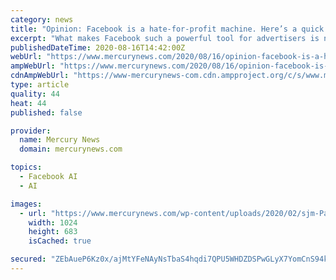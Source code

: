 ```yaml
---
category: news
title: "Opinion: Facebook is a hate-for-profit machine. Here’s a quick fix"
excerpt: "What makes Facebook such a powerful tool for advertisers is not just audience size but the unprecedented precision of its targeting, which is fueled by mass-surveillance and data mining. Every time we interact with things on Facebook,"
publishedDateTime: 2020-08-16T14:42:00Z
webUrl: "https://www.mercurynews.com/2020/08/16/opinion-facebook-is-a-hate-for-profit-machine-heres-a-quick-fix/"
ampWebUrl: "https://www.mercurynews.com/2020/08/16/opinion-facebook-is-a-hate-for-profit-machine-heres-a-quick-fix/amp/"
cdnAmpWebUrl: "https://www-mercurynews-com.cdn.ampproject.org/c/s/www.mercurynews.com/2020/08/16/opinion-facebook-is-a-hate-for-profit-machine-heres-a-quick-fix/amp/"
type: article
quality: 44
heat: 44
published: false

provider:
  name: Mercury News
  domain: mercurynews.com

topics:
  - Facebook AI
  - AI

images:
  - url: "https://www.mercurynews.com/wp-content/uploads/2020/02/sjm-Paid-Political-Memes_72609890.jpg?w=1024&h=683"
    width: 1024
    height: 683
    isCached: true

secured: "ZEbAueP6Kz0x/ajMtYFeNAyNsTbaS4hqdi7QPU5WHDZDSPwGLyX7YomCnS94kLDqCSzsuvjYLauFe+1AnsqCBC0HWgJGErpFvi2ql7GBsUI1RqzJiSqFOeCaCfJmcIe4M/FKITuEUGpaxzBoVBAZEJFrvrmincaTGQ8EmnaRK5s0fJEbbbf01KrvopGJDMvS9ichWrmSDaSusrT2H7cMQlXtCs4y2IWq+HqCOuPIPANZbkylCmawbWlss4IOtmw/XxmHTdG8IHo++YUVyHFmcv1u7B8M9bAI0lNV5i/qN2VD0JVbQ77EvttAQ4s3TQqqZPpMB20qjmi6s+usDsZqug==;ejIIKmyjc80sWM398FgKIA=="
---
```



